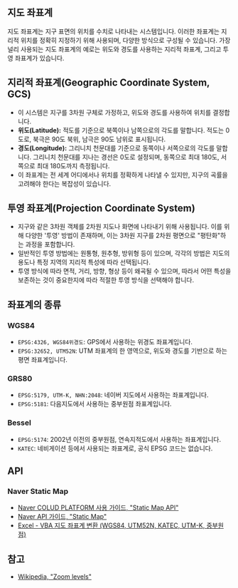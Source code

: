## 지도 좌표계
지도 좌표계는 지구 표면의 위치를 수치로 나타내는 시스템입니다. 이러한 좌표계는 지리적 위치를 정확히 지정하기 위해 사용되며, 다양한 방식으로 구성될 수 있습니다. 가장 널리 사용되는 지도 좌표계의 예로는 위도와 경도를 사용하는 지리적 좌표계, 그리고 투영 좌표계가 있습니다. 

## 지리적 좌표계(Geographic Coordinate System, GCS)
- 이 시스템은 지구를 3차원 구체로 가정하고, 위도와 경도를 사용하여 위치를 결정합니다.
- **위도(Latitude):** 적도를 기준으로 북쪽이나 남쪽으로의 각도를 말합니다. 적도는 0도로, 북극은 90도 북위, 남극은 90도 남위로 표시됩니다.
- **경도(Longitude):** 그리니치 천문대를 기준으로 동쪽이나 서쪽으로의 각도를 말합니다. 그리니치 천문대를 지나는 경선은 0도로 설정되며, 동쪽으로 최대 180도, 서쪽으로 최대 180도까지 측정됩니다.
- 이 좌표계는 전 세계 어디에서나 위치를 정확하게 나타낼 수 있지만, 지구의 곡률을 고려해야 한다는 복잡성이 있습니다.

## 투영 좌표계(Projection Coordinate System)
- 지구와 같은 3차원 객체를 2차원 지도나 화면에 나타내기 위해 사용됩니다. 이를 위해 다양한 '투영' 방법이 존재하며, 이는 3차원 지구를 2차원 평면으로 "평탄화"하는 과정을 포함합니다.
- 일반적인 투영 방법에는 원통형, 원추형, 방위형 등이 있으며, 각각의 방법은 지도의 용도나 특정 지역의 지리적 특성에 따라 선택됩니다.
- 투영 방식에 따라 면적, 거리, 방향, 형상 등이 왜곡될 수 있으며, 따라서 어떤 특성을 보존하는 것이 중요한지에 따라 적절한 투영 방식을 선택해야 합니다.

## 좌표계의 종류
### WGS84
- `EPSG:4326, WGS84위경도`: GPS에서 사용하는 위경도 좌표계입니다.
- `EPSG:32652, UTM52N`: UTM 좌표계의 한 영역으로, 위도와 경도를 기반으로 하는 평면 좌표계입니다.
### GRS80
- `EPSG:5179, UTM-K, NHN:2048`: 네이버 지도에서 사용하는 좌표계입니다.
- `EPSG:5181`: 다음지도에서 사용하는 중부원점 좌표계입니다.
### Bessel
- `EPSG:5174`: 2002년 이전의 중부원점, 연속지적도에서 사용하는 좌표계입니다.
- `KATEC`: 네비게이션 등에서 사용되는 좌표계로, 공식 EPSG 코드는 없습니다.

## API
### Naver Static Map
* [Naver COLUD PLATFORM 사용 가이드, "Static Map API"](https://guide.ncloud-docs.com/docs/maps-static-api)
* [Naver API 가이드, "Static Map"](https://api.ncloud-docs.com/docs/ai-naver-mapsstaticmap-raster)
* [Excel - VBA 지도 좌표계 변환 (WGS84, UTM52N, KATEC, UTM-K, 중부원점)](https://egtools.tistory.com/entry/VBAGEOConverter)

## 참고
* [Wikipedia, "Zoom levels"](https://wiki.openstreetmap.org/wiki/Zoom_levels)
